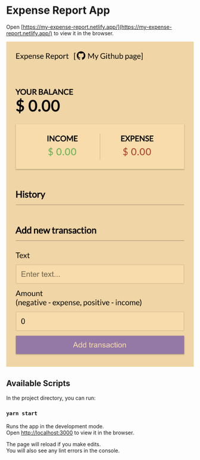 # Expense Report App
Open [https://my-expense-report.netlify.app/](https://my-expense-report.netlify.app/) to view it in the browser.

<p>
<img src="https://github.com/olee2002/expense-tracker/blob/master/public/images/expense-app.png" width="600">
</p>

## Available Scripts

In the project directory, you can run:

### `yarn start`

Runs the app in the development mode.\
Open [http://localhost:3000](http://localhost:3000) to view it in the browser.

The page will reload if you make edits.\
You will also see any lint errors in the console.


